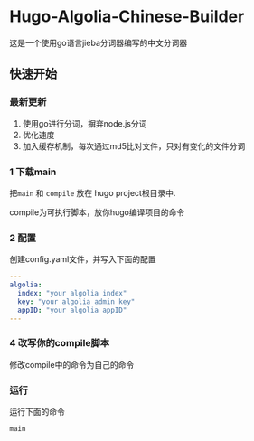 # Hugo-Algolia-Chinese-Builder

这是一个使用go语言jieba分词器编写的中文分词器


## 快速开始

### 最新更新

1. 使用go进行分词，摒弃node.js分词
2. 优化速度
3. 加入缓存机制，每次通过md5比对文件，只对有变化的文件分词

### 1 下载main
把`main` 和 `compile` 放在 hugo project根目录中.

compile为可执行脚本，放你hugo编译项目的命令


### 2 配置
创建config.yaml文件，并写入下面的配置
```yaml
---
algolia:
  index: "your algolia index"
  key: "your algolia admin key"
  appID: "your algolia appID"
---
```

### 4 改写你的compile脚本
修改compile中的命令为自己的命令

### 运行
运行下面的命令
```bash
main
```
